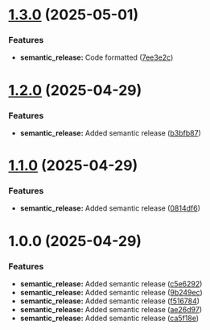 # [1.3.0](https://github.com/mrinvicto/chat-gpt-bookmark/compare/v1.2.0...v1.3.0) (2025-05-01)


### Features

* **semantic_release:** Code formatted ([7ee3e2c](https://github.com/mrinvicto/chat-gpt-bookmark/commit/7ee3e2cf1752becf68a24ec538eb9d8c873f6648))

# [1.2.0](https://github.com/mrinvicto/chat-gpt-bookmark/compare/v1.1.0...v1.2.0) (2025-04-29)


### Features

* **semantic_release:** Added semantic release ([b3bfb87](https://github.com/mrinvicto/chat-gpt-bookmark/commit/b3bfb879cde369fc59dc05b99cfd5f51a426a1c3))

# [1.1.0](https://github.com/mrinvicto/chat-gpt-bookmark/compare/v1.0.0...v1.1.0) (2025-04-29)


### Features

* **semantic_release:** Added semantic release ([0814df6](https://github.com/mrinvicto/chat-gpt-bookmark/commit/0814df672c411cccc1a0250ca358d6554b6078dc))

# 1.0.0 (2025-04-29)


### Features

* **semantic_release:** Added semantic release ([c5e6292](https://github.com/mrinvicto/chat-gpt-bookmark/commit/c5e62922e570747f5e67465c1de8033c9c0a721d))
* **semantic_release:** Added semantic release ([9b249ec](https://github.com/mrinvicto/chat-gpt-bookmark/commit/9b249ec4e343721fcd28513a0c021075b1b3082d))
* **semantic_release:** Added semantic release ([f516784](https://github.com/mrinvicto/chat-gpt-bookmark/commit/f516784e68e546386b6247c7b0e7bd5d711dba02))
* **semantic_release:** Added semantic release ([ae26d97](https://github.com/mrinvicto/chat-gpt-bookmark/commit/ae26d97c17c1f310e2adfee86edbe61af6276dfa))
* **semantic_release:** Added semantic release ([ca5f18e](https://github.com/mrinvicto/chat-gpt-bookmark/commit/ca5f18e33f178f93f97b3c025e92cda1000293fd))
